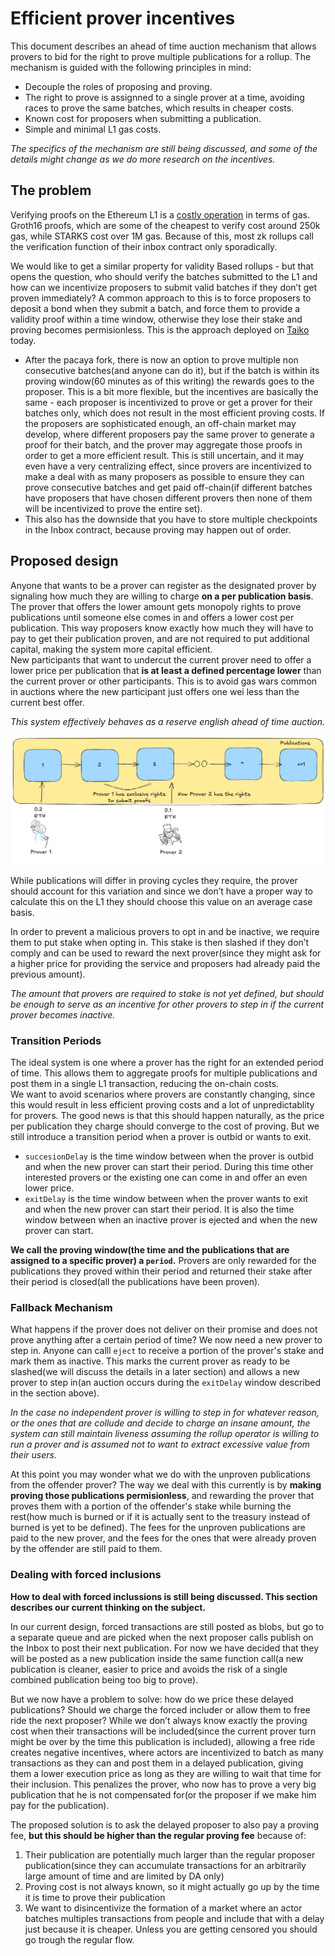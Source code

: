 # Efficient prover incentives

This document describes an ahead of time auction mechanism that allows provers to bid for the right to prove multiple publications for a rollup. The mechanism is guided with the following principles in mind:

- Decouple the roles of proposing and proving.
- The right to prove is assignned to a single prover at a time, avoiding races to prove the same batches, which results in cheaper costs.
- Known cost for proposers when submitting a publication.
- Simple and minimal L1 gas costs.

*The specifics of the mechanism are still being discussed, and some of the details might change as we do more research on the incentives.*

## The problem

Verifying proofs on the Ethereum L1 is a [costly operation](https://docs.alignedlayer.com/#why-are-we-building-aligned) in terms of gas. Groth16 proofs, which are some of the cheapest to verify cost around 250k gas, while STARKS cost over 1M gas. Because of this, most zk rollups call the verification function of their inbox contract only sporadically.  

We would like to get a similar property for validity Based rollups - but that opens the question, who should verify the batches submitted to the L1 and how can we incentivize proposers to submit valid batches if they don’t get proven immediately? A common approach to this is to force proposers to deposit a bond when they submit a batch, and force them to provide a validity proof within a time window, otherwise they lose their stake and proving becomes permisionless. This is the approach deployed on [Taiko](https://docs.taiko.xyz/resources/terminology/#validity-bond) today.

- After the pacaya fork, there is now an option to prove multiple non consecutive batches(and anyone can do it), but if the batch is within its proving window(60 minutes as of this writing) the rewards goes to the proposer.
This is a bit more flexible, but the incentives are basically the same - each proposer is incentivized to prove or get a prover for their batches only, which does not result in the most efficient proving costs. If the proposers are sophisticated enough, an off-chain market may develop, where different proposers pay the same prover to generate a proof for their batch, and the prover may aggregate those proofs in order to get a more efficient result. This is still uncertain, and it may even have a very centralizing effect, since provers are incentivized to make a deal with as many proposers as possible to ensure they can prove consecutive batches and get paid off-chain(if different batches have proposers that have chosen different provers then none of them will be incentivized to prove the entire set).
- This also has the downside that you have to store multiple checkpoints in the Inbox contract, because proving may happen out of order.

## Proposed design

Anyone that wants to be a prover can register as the designated prover by signaling how much they are willing to charge **on a per publication basis**. The prover that offers the lower amount gets monopoly rights to prove publications until someone else comes in and offers a lower cost per publication. This way proposers know exactly how much they will have to pay to get their publication proven, and are not required to put additional capital, making the system more capital efficient.  
New participants that want to undercut the current prover need to offer a lower price per publication that **is at least a defined percentage lower** than the current prover or other participants. This is to avoid gas wars common in auctions where the new participant just offers one wei less than the current best offer.  

*This system effectively behaves as a reserve english ahead of time auction.*

![Prover auction](./images/prover-market.png)

While publications will differ in proving cycles they require, the prover should account for this variation and since we don’t have a proper way to calculate this on the L1 they should choose this value on an average case basis.

In order to prevent a malicious provers to opt in and be inactive, we require them to put stake when opting in. This stake is then slashed if they don’t comply and can be used to reward the next prover(since they might ask for a higher price for providing the service and proposers had already paid the previous amount).

*The amount that provers are required to stake is not yet defined, but should be enough to serve as an incentive for other provers to step in if the current prover becomes inactive.*

### Transition Periods

The ideal system is one where a prover has the right for an extended period of time. This allows them to aggregate proofs for multiple publications and post them in a single L1 transaction, reducing the on-chain costs.  
We want to avoid scenarios where provers are constantly changing, since this would result in less efficient proving costs and a lot of unpredictablity for provers. The good news is that this should happen naturally, as the price per publication they charge should converge to the cost of proving. But we still introduce a transition period when a prover is outbid or wants to exit.

- `succesionDelay` is the time window between when the prover is outbid and when the new prover can start their period. During this time other interested provers or the existing one can come in and offer an even lower price.
- `exitDelay` is the time window between when the prover wants to exit and when the new prover can start their period. It is also the time window between when an inactive prover is ejected and when the new prover can start.

**We call the proving window(the time and the publications that are assigned to a specific prover) a `period`.**
Provers are only rewarded for the publications they proved within their period and returned their stake after their period is closed(all the publications have been proven).

### Fallback Mechanism

What happens if the prover does not deliver on their promise and does not prove anything after a certain period of time? We now need a new prover to step in. Anyone can calll `eject` to receive a portion of the prover's stake and mark them as inactive. This marks the current prover as ready to be slashed(we will discuss the details in a later section) and allows a new prover to step in(an auction occurs during the `exitDelay` window described in the section above).

*In the case no independent prover is willing to step in for whatever reason, or the ones that are collude and decide to charge an insane amount, the system can still maintain liveness assuming the rollup operator is willing to run a prover and is assumed not to want to extract excessive value from their users.*

At this point you may wonder what we do with the unproven publications from the offender prover? The way we deal with this currently is by **making proving those publications permisionless**, and rewarding the prover that proves them with a portion of the offender's stake while burning the rest(how much is burned or if it is actually sent to the treasury instead of burned is yet to be defined). The fees for the unproven publications are paid to the new prover, and the fees for the ones that were already proven by the offender are still paid to them.

### Dealing with forced inclusions

**How to deal with forced inclussions is still being discussed. This section describes our current thinking on the subject.**

In our current design, forced transactions are still posted as blobs, but go to a separate queue and are picked when the next proposer calls publish on the Inbox to post their next publication. For now we have decided that they will be posted as a new publication inside the same function call(a new publication is cleaner, easier to price and avoids the risk of a single combined publication being too big to prove).

But we now have a problem to solve: how do we price these delayed publications? Should we charge the forced includer or allow them to free ride the next proposer?
While we don’t always know exactly the proving cost when their transactions will be included(since the current prover turn might be over by the time this publication is included), allowing a free ride creates negative incentives, where actors are incentivized to batch as many transactions as they can and post them in a delayed publication, giving them a lower execution price as long as they are willing to wait that time for their inclusion. This penalizes the prover, who now has to prove a very big publication that he is not compensated for(or the proposer if we make him pay for the publication).

The proposed solution is to ask the delayed proposer to also pay a proving fee, **but this should be higher than the regular proving fee** because of:

1. Their publication are potentially much larger than the regular proposer publication(since they can accumulate transactions for an arbitrarily large amount of time and are limited by DA only)
2. Proving cost is not always known, so it might actually go up by the time it is time to prove their publication
3. We want to disincentivize the formation of a market where an actor batches multiples transactions from people and include that with a delay just because it is cheaper. Unless you are getting censored you should go trough the regular flow.

